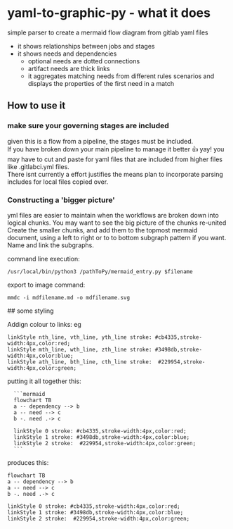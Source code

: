 # yaml-to-graphic-py - what it does
simple parser to create a mermaid flow diagram from gitlab yaml files
- it shows relationships between jobs and stages
- it shows needs and dependencies
  - optional needs are dotted connections
  - artifact needs are thick links
  - it aggregates matching needs from different rules scenarios and displays the properties of the first need in a match

## How to use it

### make sure your governing stages are included

given this is a flow from a pipeline, the stages must be included.  
If you have broken down your main pipeline to manage it better :thumbsup: yay! you may have to cut and paste for yaml files that are included from higher files like .gitlabci.yml files.  
There isnt currently a effort justifies the means plan to incorporate parsing includes for local files copied over.  

### Constructing a 'bigger picture'
yml files are easier to maintain when the workflows are broken down into logical chunks.
You may want to see the big picture of the chunks re-united  
Create the smaller chunks, and add them to the topmost mermaid document, using a left to right or to to bottom subgraph pattern if you want.  
Name and link the subgraphs.  

command line execution:
```
/usr/local/bin/python3 /pathToPy/mermaid_entry.py $filename
```

export to image command:
```
mmdc -i mdfilename.md -o mdfilename.svg
```

## some styling

Addign colour to links:
eg
```
linkStyle nth_line, vth_line, yth_line stroke: #cb4335,stroke-width:4px,color:red;
linkStyle mth_line, wth_line, zth_line stroke: #3498db,stroke-width:4px,color:blue;
linkStyle ath_line, bth_line, cth_line stroke:  #229954,stroke-width:4px,color:green;

```

putting it all together this:
````
  ```mermaid
  flowchart TB
  a -- dependency --> b
  a -- need --> c
  b -. need .-> c

  linkStyle 0 stroke: #cb4335,stroke-width:4px,color:red;
  linkStyle 1 stroke: #3498db,stroke-width:4px,color:blue;
  linkStyle 2 stroke:  #229954,stroke-width:4px,color:green;
  ```  
````

produces this:  

```mermaid
flowchart TB
a -- dependency --> b
a -- need --> c
b -. need .-> c

linkStyle 0 stroke: #cb4335,stroke-width:4px,color:red;
linkStyle 1 stroke: #3498db,stroke-width:4px,color:blue;
linkStyle 2 stroke:  #229954,stroke-width:4px,color:green;
```
